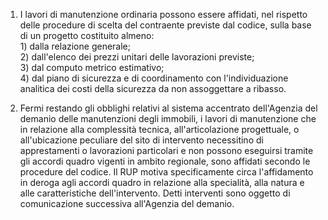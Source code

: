 1. I lavori di manutenzione ordinaria possono  essere  affidati,  nel rispetto delle  procedure  di  scelta  del  contraente  previste  dal codice, sulla base di un progetto costituito almeno:<br>1) dalla relazione generale;<br>2) dall'elenco dei prezzi unitari delle lavorazioni previste;<br>3) dal computo metrico estimativo;<br>4) dal piano di sicurezza e  di  coordinamento  con  l'individuazione analitica dei costi della sicurezza da non assoggettare a ribasso. 

2.  Fermi  restando  gli  obblighi  relativi  al  sistema  accentrato dell'Agenzia del demanio delle manutenzioni degli immobili, i  lavori di  manutenzione  che  in  relazione   alla   complessità   tecnica, all'articolazione progettuale, o all'ubicazione peculiare del sito di intervento necessitino di apprestamenti o lavorazioni  particolari  e non possono eseguirsi tramite gli accordi quadro  vigenti  in  ambito regionale, sono affidati secondo le  procedure  del  codice.  Il  RUP motiva specificamente circa  l'affidamento  in  deroga  agli  accordi quadro  in  relazione  alla   specialità,   alla   natura   e   alle caratteristiche dell'intervento. Detti  interventi  sono  oggetto  di comunicazione successiva all'Agenzia del demanio. 